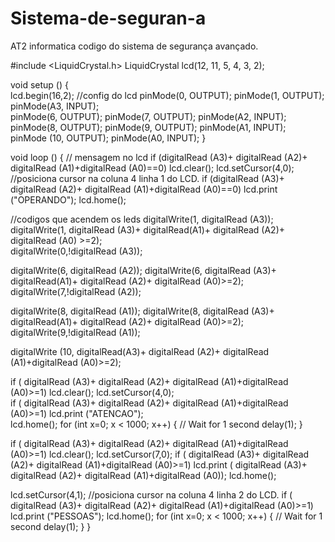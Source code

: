 # Sistema-de-seguran-a
AT2 informatica codigo do sistema de segurança avançado.

#include <LiquidCrystal.h>
LiquidCrystal lcd(12, 11, 5, 4, 3, 2); 

void setup ()
   {  
  lcd.begin(16,2);                      //config do lcd 
  pinMode(0, OUTPUT);
  pinMode(1, OUTPUT);
  pinMode(A3, INPUT);  
  pinMode(6, OUTPUT);
  pinMode(7, OUTPUT); 
  pinMode(A2, INPUT);  
  pinMode(8, OUTPUT);
  pinMode(9, OUTPUT); 
  pinMode(A1, INPUT);  
  pinMode (10, OUTPUT);
  pinMode(A0, INPUT); 
  }
 
void loop ()
   {
  // mensagem no lcd 
  if (digitalRead (A3)+ digitalRead (A2)+ digitalRead (A1)+digitalRead (A0)==0) lcd.clear();
  lcd.setCursor(4,0);  //posiciona cursor na coluna 4 linha 1 do LCD.
  if (digitalRead (A3)+ digitalRead (A2)+ digitalRead (A1)+digitalRead (A0)==0) lcd.print ("OPERANDO");
  lcd.home();
   
  //codigos que acendem os leds 
  digitalWrite(1, digitalRead (A3));
  digitalWrite(1, digitalRead (A3)+ digitalRead(A1)+ digitalRead (A2)+ digitalRead (A0) >=2);   
  digitalWrite(0,!digitalRead (A3));
              
  digitalWrite(6, digitalRead (A2));
  digitalWrite(6, digitalRead (A3)+ digitalRead(A1)+ digitalRead (A2)+ digitalRead (A0)>=2);   
  digitalWrite(7,!digitalRead (A2));
  
  digitalWrite(8, digitalRead (A1));
  digitalWrite(8, digitalRead (A3)+ digitalRead(A1)+ digitalRead (A2)+ digitalRead (A0)>=2);     
  digitalWrite(9,!digitalRead (A1));
 
  digitalWrite (10, digitalRead(A3)+ digitalRead (A2)+ digitalRead (A1)+digitalRead (A0)>=2);
  
  
  if ( digitalRead (A3)+ digitalRead (A2)+ digitalRead (A1)+digitalRead (A0)>=1) lcd.clear();
  lcd.setCursor(4,0);  
   if ( digitalRead (A3)+ digitalRead (A2)+ digitalRead (A1)+digitalRead (A0)>=1) lcd.print ("ATENCAO");  
     lcd.home();
      for (int x=0; x < 1000; x++) {     // Wait for 1 second
      delay(1);
       }

  if ( digitalRead (A3)+ digitalRead (A2)+ digitalRead (A1)+digitalRead (A0)>=1) lcd.clear(); 
  lcd.setCursor(7,0); 
   if ( digitalRead (A3)+ digitalRead (A2)+ digitalRead (A1)+digitalRead (A0)>=1) lcd.print ( digitalRead (A3)+ digitalRead (A2)+ digitalRead (A1)+digitalRead (A0));
    lcd.home();
  
  lcd.setCursor(4,1);  //posiciona cursor na coluna 4 linha 2 do LCD.
   if ( digitalRead (A3)+ digitalRead (A2)+ digitalRead (A1)+digitalRead (A0)>=1) lcd.print ("PESSOAS");
    lcd.home();
     for (int x=0; x < 1000; x++) {     // Wait for 1 second
      delay(1);
       }
  }

